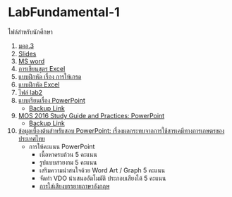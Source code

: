 # LabFundamental-1
ไฟล์สำหรับนักศึกษา
1. [มคอ.3](https://github.com/watcom2003/LabFundamental-1/blob/master/files/%E0%B8%A1%E0%B8%84%E0%B8%AD.3%204120101%20%E0%B9%80%E0%B8%97%E0%B8%84%E0%B9%82%E0%B8%99%E0%B9%82%20%E0%B8%A5%E0%B8%A2%E0%B8%B5%E0%B8%AA%E0%B8%B2%E0%B8%A3%E0%B8%AA%E0%B8%99%E0%B9%80%E0%B8%97%E0%B8%A8%E0%B9%81%E0%B8%A5%E0%B8%B0%E0%B8%81%E0%B8%B2%E0%B8%A3%E0%B8%AA%E0%B8%B7%E0%B9%88%E0%B8%AD%E0%B8%AA%E0%B8%B2%E0%B8%A3%20(2018)%20.pdf)
1. [Slides](https://drive.google.com/drive/folders/1tj0CCZH7VsjdnHF_jNyHBSUl5BbSh0Rr?usp=sharing)
1. [MS word](https://github.com/watcom2003/LabFundamental-1/blob/master/files/%E0%B9%81%E0%B8%9A%E0%B8%9A%E0%B8%97%E0%B8%94%E0%B8%AA%E0%B8%AD%E0%B8%9A%20Microsoft%20Word.pdf)
1. [การเขียนสูตร Excel](https://juri05.files.wordpress.com/2011/05/function.pdf)
1. [แบบฝึกหัด เรื่อง การให้เกรด](https://github.com/watcom2003/LabFundamental-1/blob/master/files/Test-Grade.xlsx)
1. [แบบฝึกหัด Excel](https://faculty.fuqua.duke.edu/~pecklund/ExcelReview/BasicsPractice.xls)
1. [ไฟล์ lab2](https://github.com/watcom2003/LabFundamental-1/blob/master/files/lab2.xlsx)
1. [แบบเรียนเรื่อง PowerPoint](https://www.dit.ie/media/ittraining/msoffice/MOAC_Powerpoint_2016.pdf) 
   - [Backup Link](https://drive.google.com/file/d/1ePmVoUupjJiA6k-0UjYGnDk8FQ7vVpQE/view?usp=sharing)
1. [MOS 2016 Study Guide and Practices: PowerPoint](https://www.lee.k12.nc.us/cms/lib/NC01001912/Centricity/Domain/850/MOS_2016_Study_Guide_Microsoft_PowerPoint.pdf) 
   - [Backup Link](https://drive.google.com/file/d/1nH4f_Txr-_sXzs1EtUqqgrmgJ-y_odVI/view?usp=sharing)
1. [ข้อมูลเบื้องต้นสำหรับสอบ PowerPoint: เรื่องผลกระทบจากการใช้สารเคมีทางการเกษตรของประเทศไทย](files/testPowerPoint.PDF)
   - การให้คะแนน PowerPoint
      - เนื้อหาครบถ้วน		5 คะแนน
      - รูปแบบสวยงาม		5 คะแนน
      - เสริมความน่าสนใจด้วย Word Art / Graph	5 คะแนน
      - จัดทำ VDO นำเสนออัตโมมัติ ประกอบเสียงได้ 	5 คะแนน
      - [การใส่เสียงบรรยายภาษาอังกฤษ](https://www.naturalreaders.com/online/?action=upload)


